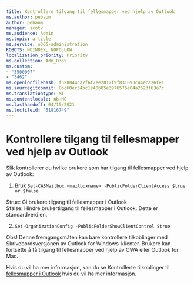 ```yaml
---
title: Kontrollere tilgang til fellesmapper ved hjelp av Outlook
ms.author: pebaum
author: pebaum
manager: scotv
ms.audience: Admin
ms.topic: article
ms.service: o365-administration
ROBOTS: NOINDEX, NOFOLLOW
localization_priority: Priority
ms.collection: Adm_O365
ms.custom:
- "3500007"
- "3462"
ms.openlocfilehash: f528044ca7f6f2ee2812f9f831093c44eca26fe1
ms.sourcegitcommit: 8bc60ec34bc1e40685e3976576e04a2623f63a7c
ms.translationtype: MT
ms.contentlocale: nb-NO
ms.lasthandoff: 04/15/2021
ms.locfileid: "51816749"
---
```

# <a name="control-access-to-public-folders-using-outlook"></a>Kontrollere tilgang til fellesmapper ved hjelp av Outlook

Slik kontrollerer du hvilke brukere som har tilgang til fellesmapper ved hjelp av Outlook:

1. Bruk `Set-CASMailbox <mailboxname> -PublicFolderClientAccess $true or $false`

$true: Gi brukere tilgang til fellesmapper i Outlook  
$false: Hindre brukertilgang til fellesmapper i Outlook. Dette er standardverdien.  

2. `Set-OrganizationConfig -PublicFolderShowClientControl $true`

Obs! Denne fremgangsmåten kan bare kontrollere tilkoblinger med Skrivebordsversjonen av Outlook for Windows-klienter. Brukere kan fortsette å få tilgang til fellesmapper ved hjelp av OWA eller Outlook for Mac.

Hvis du vil ha mer informasjon, kan du se Kontrollerte tilkoblinger til [fellesmapper i Outlook](https://aka.ms/controlpf) hvis du vil ha mer informasjon.
